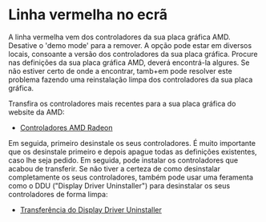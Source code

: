 # Linha vermelha no ecrã

A linha vermelha vem dos controladores da sua placa gráfica AMD. Desative o 'demo mode' para a remover. A opção pode estar em diversos locais, consoante a versão dos controladores da sua placa gráfica. Procure nas definições da sua placa gráfica AMD, deverá encontrá-la algures. Se não estiver certo de onde a encontrar, tamb+em pode resolver este problema fazendo uma reinstalação limpa dos controladores da sua placa gráfica.

Transfira os controladores mais recentes para a sua placa gráfica do website da AMD:

* [Controladores AMD Radeon](https://www.amd.com/support)

Em seguida, primeiro desinstale os seus controladores. É muito importante que os desinstale primeiro e depois apague todas as definições existentes, caso lhe seja pedido. Em seguida, pode instalar os controladores que acabou de transferir. Se não tiver a certeza de como desinstalar completamente os seus controladores, também pode usar uma feramenta como o DDU ("Display Driver Uninstaller") para desinstalar os seus controladores de forma limpa:

* [Transferência do Display Driver Uninstaller](https://www.guru3d.com/files-details/display-driver-uninstaller-download.html)